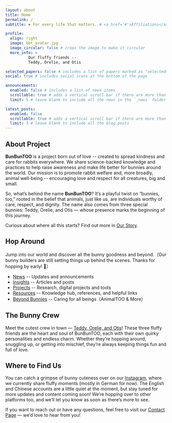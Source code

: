 ```yaml
---
layout: about
title: Home
permalink: /
subtitle: ❤️ For every life that matters. # <a href='#'>Affiliations</a>. Address. Contacts. Motto. Etc.

profile:
  align: right
  image: bbt_avatar.jpg
  image_circular: false # crops the image to make it circular
  more_info: >
          Our fluffy friends --  
          Teddy, Orelie, and Otis

selected_papers: false # includes a list of papers marked as "selected={true}"
social: true # includes social icons at the bottom of the page

announcements:
  enabled: false # includes a list of news items
  scrollable: true # adds a vertical scroll bar if there are more than 3 news items
  limit: 5 # leave blank to include all the news in the `_news` folder

latest_posts:
  enabled: false
  scrollable: true # adds a vertical scroll bar if there are more than 3 new posts items
  limit: 3 # leave blank to include all the blog posts
---
```

## About Project
**BunBunTOO** is a project born out of love -- created to spread kindness and care for rabbits everywhere. We share science-backed knowledge and practices to help raise awareness and make life better for bunnies around the world. Our mission is to promote rabbit welfare and, more broadly, animal well-being -- encouraging love and respect for all creatures, big and small.

So, what’s behind the name **BunBunTOO**? It’s a playful twist on “bunnies, too,” rooted in the belief that animals, just like us, are individuals worthy of care, respect, and dignity. The name also comes from three special bunnies: Teddy, Orelie, and Otis — whose presence marks the beginning of this journey.

Curious about where all this starts? Find out more in [Our Story](./story).

## Hop Around
Jump into our world and discover all the bunny goodness and beyond.（Our bunny builders are still setting things up behind the scenes. Thanks for hopping by early! 🐾）
- [News](./news) -- Updates and announcements
- [Insights](./insights) -- Articles and posts
- [Projects](./projects) -- Research, digital projects and tools
- [Resources](./resources) -- Knowledge hub, references, and helpful links
- [Beyond Bunnies](./beyond) -- Caring for all beings（AnimalTOO & More）

## The Bunny Crew
Meet the cutest crew in town — [Teddy, Orelie, and Otis](./bunnies)! These three fluffy friends are the heart and soul of BunBunTOO, each with their own quirky personalities and endless charm. Whether they’re hopping around, snuggling up, or getting into mischief, they’re always keeping things fun and full of love.

## Where to Find Us
You can catch a grimpse of bunny cuteness over on our [Instagram](https://www.instagram.com/bunbuntoo.de), where we currently share fluffy moments (mostly in German for now). The English and Chinese accounts are a little quiet at the moment, but stay tuned for more updates and content coming soon! We’re hopping over to other platforms too, and we’ll let you know as soon as there’s more to see.

If you want to reach out or have any questions, feel free to visit our [Contact Page](./contact) — we’d love to hear from you!